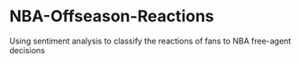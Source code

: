 # NBA-Offseason-Reactions
Using sentiment analysis to classify the reactions of fans to NBA free-agent decisions
